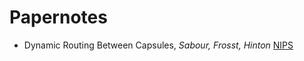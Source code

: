 # Papernotes

* Dynamic Routing Between Capsules, *Sabour, Frosst, Hinton* [NIPS](http://papers.nips.cc/paper/6975-dynamic-routing-between-capsules)
